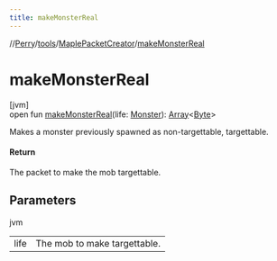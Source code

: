 ```yaml
---
title: makeMonsterReal
---
```

//[Perry](../../../index.html)/[tools](../index.html)/[MaplePacketCreator](index.html)/[makeMonsterReal](make-monster-real.html)



# makeMonsterReal



[jvm]\
open fun [makeMonsterReal](make-monster-real.html)(life: [Monster](../../server.life/-monster/index.html)): [Array](https://kotlinlang.org/api/latest/jvm/stdlib/kotlin/-array/index.html)&lt;[Byte](https://kotlinlang.org/api/latest/jvm/stdlib/kotlin/-byte/index.html)&gt;



Makes a monster previously spawned as non-targettable, targettable.



#### Return



The packet to make the mob targettable.



## Parameters


jvm

| | |
|---|---|
| life | The mob to make targettable. |




